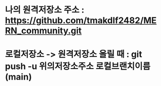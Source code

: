 # 나의 원격저장소 주소 : https://github.com/tmakdlf2482/MERN_community.git
# 로컬저장소 -> 원격저장소 올릴 때 : git push -u 위의저장소주소 로컬브랜치이름(main)